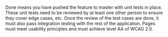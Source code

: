 Done means you have pushed the feature to master with unit tests in place. These unit tests need to be reviewed by at least one other person to ensure they cover edge cases, etc. Once the review of the test cases are done, it must also pass integration testing with the rest of the application. Pages must meet usability principles and must achieve level AA of WCAG 2.0. 

